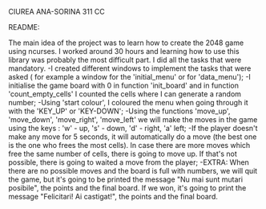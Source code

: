 CIUREA ANA-SORINA
311 CC 

README:

The main idea of the project was to learn how to create the 2048 game using ncurses. I worked around 30 hours and learning how to use this library was probably the most difficult part. I did all the tasks that were mandatory.
-I created different windows to implement the tasks that were asked ( for example a window for the 'initial_menu' or for 'data_menu');
-I initialise the game board with 0 in function 'init_board' and in function 'count_empty_cells' I counted the cells where I can generate a random number;
-Using 'start colour', I coloured the menu when going through it with the 'KEY_UP' or 'KEY-DOWN';
-Using the functions 'move_up', 'move_down', 'move_right', 'move_left' we will make the moves in the game using the keys : 'w' - up, 's' - down, 'd' - right, 'a' left;
-If the player doesn't make any move for 5 seconds, it will automatically do a move (the best one is the one who frees the most cells). In case there are more moves which free the same number of cells, there is going to move up. If that's not possible, there is going to waited a move from the player;
-EXTRA: When there are no possible moves and the board is full with numbers, we will quit the game, but it's going to be printed the message "Nu mai sunt mutari posibile", the points and the final board. If we won, it's going to print the message "Felicitari! Ai castigat!", the points and the final board.
